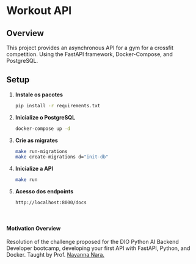 # Workout API

## Overview

This project provides an asynchronous API for a gym for a crossfit competition. Using the FastAPI framework, Docker-Compose, and PostgreSQL.

## Setup

1. **Instale os pacotes**

   ```bash
   pip install -r requirements.txt

2. **Inicialize o PostgreSQL**

   ```bash
   docker-compose up -d

3. **Crie as migrates**

   ```bash
   make run-migrations
   make create-migrations d="init-db"

4. **Inicialize a API**

   ```bash
   make run

5. **Acesso dos endpoints**

   ```bash
   http://localhost:8000/docs


<br>

#### Motivation Overview
Resolution of the challenge proposed for the DIO Python AI Backend Developer bootcamp, developing your first API with FastAPI, Python, and Docker. Taught by Prof. <a href="https://www.linkedin.com/in/nayannanara/" target="_blank">Nayanna Nara.</a>